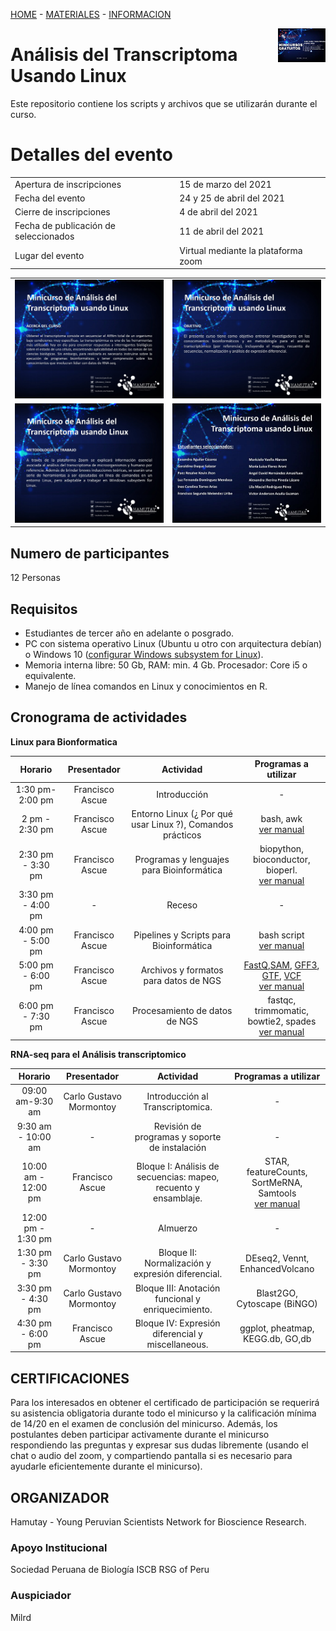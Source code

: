 
[HOME](README.md) - [MATERIALES](materiales.md) - [INFORMACION](README.md#organizador)

<img align="right" width="15%" src="Images/descarga.jpeg">

Análisis del Transcriptoma Usando Linux 
=========

Este repositorio contiene los scripts y archivos que se utilizarán durante el curso. 

# Detalles del evento
|                          |                     |
|--------------------------|---------------------|
|Apertura de inscripciones | 15 de marzo del 2021|
|Fecha del evento	| 24 y 25 de abril del 2021|
|Cierre de inscripciones | 4 de abril del 2021|
|Fecha de publicación de seleccionados | 11 de abril del 2021|
|Lugar del evento| Virtual mediante la plataforma zoom|



|                                               |                                               |
|-----------------------------------------------|-----------------------------------------------|
| <img width="100%" src="Images/descarga2.jpg"> | <img width="100%" src="Images/descarga3.jpg"> |
| <img width="100%" src="Images/descarga4.jpg"> | <img width="100%" src="Images/descarga5.jpg"> |

## Numero de participantes

12 Personas

## Requisitos

- Estudiantes de tercer año en adelante o posgrado.
- PC con sistema operativo Linux (Ubuntu u otro con arquitectura debían) o Windows 10 (<a href="https://docs.microsoft.com/en-us/windows/wsl/install-win10">configurar Windows subsystem for Linux</a>). 
- Memoria interna libre: 50 Gb, RAM: min. 4 Gb. Procesador: Core i5 o equivalente.
- Manejo de línea comandos en Linux y conocimientos en R.


## Cronograma de actividades

**Linux para Bionformatica**

| Horario  |  Presentador  |  Actividad | Programas a utilizar |
|:----------:|:-------------:|:-----------:|:---------------------:|
|1:30 pm-2:00 pm |Francisco Ascue|Introducción|-|
|2 pm - 2:30 pm |Francisco Ascue| Entorno Linux (¿ Por qué usar Linux ?), Comandos prácticos|bash, awk <br />  [ver manual](1-3Linux.md)|
|2:30 pm - 3:30 pm|Francisco Ascue|Programas y lenguajes para Bioinformática|biopython, bioconductor, bioperl. <br /> [ver manual](1-3Linux.md)|
|3:30 pm - 4:00 pm|-|Receso|-|
|4:00 pm - 5:00 pm|Francisco Ascue|Pipelines y Scripts para Bioinformática|bash script <br /> [ver manual](4-6Linux.md)|
|5:00 pm - 6:00 pm|Francisco Ascue|Archivos y formatos para datos de NGS|[FastQ](Images/FastQ.jpg),[SAM](Images/SAM.jpg), [GFF3](Images/gff3.jpg), [GTF](Images/gtf.jpg), [VCF](Images/vcf.png) <br /> [ver manual](NGSLinux.md)|
|6:00 pm - 7:30 pm|Francisco Ascue|Procesamiento de datos de NGS|fastqc, trimmomatic, bowtie2, spades <br /> [ver manual](NGSLinux.md)|

**RNA-seq para el Análisis transcriptomico**

| Horario  |  Presentador  |  Actividad | Programas a utilizar |
|:----------:|:-------------:|:-----------:|:---------------------:|
|09:00 am-9:30 am |Carlo Gustavo Mormontoy|Introducción al Transcriptomica.|-|
|9:30 am - 10:00 am |-|Revisión de programas y soporte de instalación|-|
|10:00 am - 12:00 pm|Francisco Ascue|Bloque I: Análisis de secuencias: mapeo, recuento y ensamblaje.|STAR, featureCounts, SortMeRNA, Samtools <br />  [ver manual](transcriptomic.md)|
|12:00 pm - 1:30 pm|-|Almuerzo|-|
|1:30 pm - 3:30 pm|Carlo Gustavo Mormontoy|Bloque II: Normalización y expresión diferencial.|DEseq2, Vennt, EnhancedVolcano|
|3:30 pm - 4:30 pm|Carlo Gustavo Mormontoy|Bloque III: Anotación funcional y enriquecimiento.|Blast2GO, Cytoscape (BiNGO)|
|4:30 pm - 6:00 pm|Francisco Ascue|Bloque IV: Expresión diferencial y miscellaneous.|ggplot, pheatmap, KEGG.db, GO,db|

## CERTIFICACIONES

Para los interesados en obtener el certificado de participación se requerirá su asistencia obligatoria durante todo el minicurso y la calificación mínima de 14/20 en el examen de conclusión del minicurso. Además, los postulantes deben participar activamente durante el minicurso respondiendo las preguntas y expresar sus dudas libremente (usando el chat o audio del zoom, y compartiendo pantalla si es necesario para ayudarle eficientemente durante el minicurso).

## ORGANIZADOR

Hamutay - Young Peruvian Scientists Network for Bioscience Research.

### Apoyo Institucional

Sociedad Peruana de Biología
ISCB RSG of Peru

### Auspiciador
Milrd


